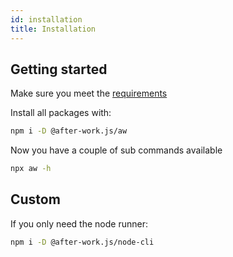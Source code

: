 ```yaml
---
id: installation
title: Installation
---
```


## Getting started

Make sure you meet the [requirements](./requirements.md)

Install all packages with:

```sh
npm i -D @after-work.js/aw
```

Now you have a couple of sub commands available

```sh
npx aw -h
```

## Custom

If you only need the node runner:

```sh
npm i -D @after-work.js/node-cli
```
